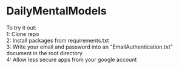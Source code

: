 # DailyMentalModels

To try it out:
<br>
1: Clone repo
<br>
2: Install packages from requirements.txt 
<br>
3: Write your email and password into an "EmailAuthentication.txt" document in the root directory
<br>
4: Allow less secure apps from your google account
